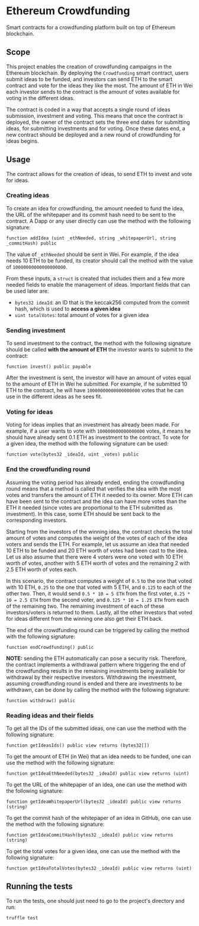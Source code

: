 # Ethereum Crowdfunding
Smart contracts for a crowdfunding platform built on top of Ethereum blockchain.

## Scope
This project enables the creation of crowdfunding campaigns in the Ethereum blockchain. By deploying the `Crowdfunding` smart contract, users submit ideas to be funded, and investors can send ETH to the smart contract and vote for the ideas they like the most. The amount of ETH in Wei each investor sends to the contract is the amount of votes available for voting in the different ideas.

The contract is coded in a way that accepts a single round of ideas submission, investment and voting. This means that once the contract is deployed, the owner of the contract sets the three end dates for submitting ideas, for submitting investments and for voting. Once these dates end, a new contract should be deployed and a new round of crowdfunding for ideas begins.

## Usage

The contract allows for the creation of ideas, to send ETH to invest and vote for ideas.

### Creating ideas
To create an idea for crowdfunding, the amount needed to fund the idea, the URL of the whitepaper and its commit hash need to be sent to the contract. A Dapp or any user directly can use the method with the following signature: 
```
function addIdea (uint _ethNeeded, string _whitepaperUrl, string _commitHash) public
```

The value of `_ethNeeded` should be sent in Wei. For example, if the idea needs 10 ETH to be funded, its creator should call the method with the value of `10000000000000000000`.

From these inputs, a `struct` is created that includes them and a few more needed fields to enable the management of ideas. Important fields that can be used later are:
* `bytes32 ideaId`: an ID that is the keccak256 computed from the commit hash, which is used to **access a given idea**
* `uint totalVotes`: total amount of votes for a given idea

### Sending investment
To send investment to the contract, the method with the following signature should be called **with the amount of ETH** the investor wants to submit to the contract:
```
function invest() public payable
```

After the investment is sent, the investor will have an amount of votes equal to the amount of ETH in Wei he submitted. For example, if he submitted 10 ETH to the contract, he will have `10000000000000000000` votes that he can use in the different ideas as he sees fit.

### Voting for ideas
Voting for ideas implies that an investment has already been made. For example, if a user wants to vote with `100000000000000000` votes, it means he should have already sent 0.1 ETH as investment to the contract. To vote for a given idea, the method with the following signature can be used:
```
function vote(bytes32 _ideaId, uint _votes) public
```

### End the crowdfunding round
Assuming the voting period has already ended, ending the crowdfunding round means that a method is called that verifies the idea with the most votes and transfers the amount of ETH it needed to its owner. More ETH can have been sent to the contract and the idea can have more votes than the ETH it needed (since votes are proportional to the ETH submitted as investment). In this case, some ETH should be sent back to the corresponding investors.

Starting from the investors of the winning idea, the contract checks the total amount of votes and computes the weight of the votes of each of the idea voters and sends the ETH. For example, let us assume an idea that needed 10 ETH to be funded and 20 ETH worth of votes had been cast to the idea. Let us also assume that there were 4 voters were one voted with 10 ETH worth of votes, another with 5 ETH worth of votes and the remaining 2 with 2.5 ETH worth of votes each.

In this scenario, the contract computes a weight of `0.5` to the one that voted with 10 ETH, `0.25` to the one that voted with 5 ETH, and `0.125` to each of the other two. Then, it would send `0.5 * 10 = 5 ETH` from the first voter, `0.25 * 10 = 2.5 ETH` from the second voter, and `0.125 * 10 = 1.25 ETH` from each of the remaining two. The remaining investment of each of these investors/voters is returned to them. Lastly, all the other investors that voted for ideas different from the winning one also get their ETH back.

The end of the crowdfunding round can be triggered by calling the method with the following signature:
```
function endCrowdfunding() public
```

**NOTE:** sending the ETH automatically can pose a security risk. Therefore, the contract implements a withdrawal pattern where triggering the end of the crowdfunding results in the remaining investments being available for withdrawal by their respective investors. Withdrawing the investment, assuming crowdfunding round is ended and there are investments to be withdrawn, can be done by calling the method with the following signature:
```
function withdraw() public
```

### Reading ideas and their fields
To get all the IDs of the submitted ideas, one can use the method with the following signature:
```
function getIdeasIds() public view returns (bytes32[])
```

To get the amount of ETH (in Wei) that an idea needs to be funded, one can use the method with the following signature:
```
function getIdeaEthNeeded(bytes32 _ideaId) public view returns (uint)
```

To get the URL of the whitepaper of an idea, one can use the method with the following signature:
```
function getIdeaWhitepaperUrl(bytes32 _ideaId) public view returns (string)
```

To get the commit hash of the whitepaper of an idea in GitHub, one can use the method with the following signature:
``` 
function getIdeaCommitHash(bytes32 _ideaId) public view returns (string)
```

To get the total votes for a given idea, one can use the method with the following signature:
```
function getIdeaTotalVotes(bytes32 _ideaId) public view returns (uint)
```

## Running the tests
To run the tests, one should just need to go to the project's directory and run:
```
truffle test
```
